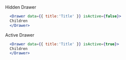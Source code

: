 Hidden Drawer
```jsx static
  <Drawer data={{ title:'Title' }} isActive={false}>
  Children
  </Drawer>
```
Active Drawer
```jsx static
  <Drawer data={{ title:'Title' }} isActive={true}>
  Children
  </Drawer>
```

